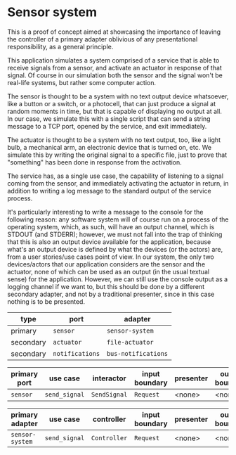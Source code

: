 # Sensor system

This is a proof of concept aimed at showcasing the importance of leaving the controller of a primary adapter oblivious of any presentational responsibility, as a general principle.

This application simulates a system comprised of a service that is able to receive signals from a sensor, and activate an actuator in response of that signal. Of course in our simulation both the sensor and the signal won't be real-life systems, but rather some computer action.

The sensor is thought to be a system with no text output device whatsoever, like a button or a switch, or a photocell, that can just produce a signal at random moments in time, but that is capable of displaying no output at all. In our case, we simulate this with a single script that can send a string message to a TCP port, opened by the service, and exit immediately.

The actuator is thought to be a system with no text output, too, like a light bulb, a mechanical arm, an electronic device that is turned on, etc. We simulate this by writing the original signal to a specific file, just to prove that "something" has been done in response from the activation.

The service has, as a single use case, the capability of listening to a signal coming from the sensor, and immediately activating the actuator in return, in addition to writing a log message to the standard output of the service process.

It's particularly interesting to write a message to the console for the following reason: any software system will of course run on a process of the operating system, which, as such, will have an output channel, which is STDOUT (and STDERR); however, we must not fall into the trap of thinking that this is also an output device available for the application, because what's an output device is defined by what the devices (or the actors) are, from a user stories/use cases point of view. In our system, the only two devices/actors that our application considers are the sensor and the actuator, none of which can be used as an output (in the usual textual sense) for the application. However, we can still use the console output as a logging channel if we want to, but this should be done by a different secondary adapter, and not by a traditional presenter, since in this case nothing is to be presented.

| type      | port            | adapter             |
| --------- | --------------- | ------------------- |
| primary   | `sensor`        | `sensor-system`     |
| secondary | `actuator`      | `file-actuator`     |
| secondary | `notifications` | `bus-notifications` |

| primary port | use case      | interactor   | input boundary | presenter | output boundary |
| ------------ | ------------- | ------------ | -------------- | --------- | --------------- |
| `sensor`     | `send_signal` | `SendSignal` | `Request`      | \<none\>  | \<none\>        |

| primary adapter | use case      | controller   | input boundary | presenter | output boundary |
| --------------- | ------------- | ------------ | -------------- | --------- | --------------- |
| `sensor-system` | `send_signal` | `Controller` | `Request`      | \<none\>  | \<none\>        |
